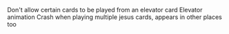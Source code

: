 Don't allow certain cards to be played from an elevator card
Elevator animation
Crash when playing multiple jesus cards, appears in other places too